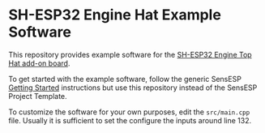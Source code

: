 # SH-ESP32 Engine Hat Example Software

This repository provides example software for the [SH-ESP32 Engine Top Hat add-on board](https://hatlabs.fi/product/sh-esp32-engine-top-hat-kit/).

To get started with the example software, follow the generic SensESP [Getting Started](https://signalk.org/SensESP/pages/getting_started/) instructions but use this repository instead of the SensESP Project Template.

To customize the software for your own purposes, edit the `src/main.cpp` file.
Usually it is sufficient to set the configure the inputs around line 132.
